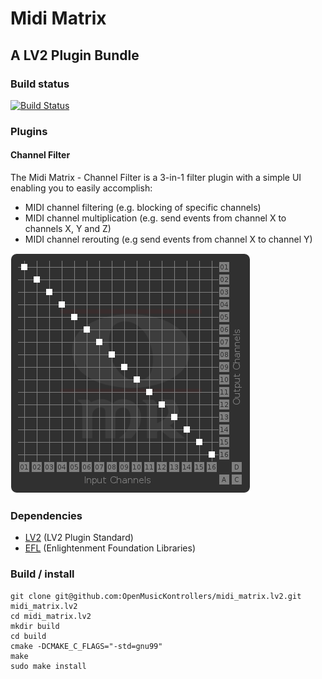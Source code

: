# Midi Matrix

## A LV2 Plugin Bundle

### Build status

[![Build Status](https://travis-ci.org/OpenMusicKontrollers/midi_matrix.lv2.svg)](https://travis-ci.org/OpenMusicKontrollers/midi_matrix.lv2)

### Plugins

#### Channel Filter

The Midi Matrix - Channel Filter is a 3-in-1 filter plugin with a simple UI enabling you to easily accomplish:
- MIDI channel filtering (e.g. blocking of specific channels)
- MIDI channel multiplication (e.g. send events from channel X to channels X, Y and Z)
- MIDI channel rerouting (e.g send events from channel X to channel Y)

![Preview](midi_matrix_channel_filter_preview.png)

### Dependencies

* [LV2](http://lv2plug.in) (LV2 Plugin Standard)
* [EFL](http://enlightenment.org) (Enlightenment Foundation Libraries)

### Build / install

	git clone git@github.com:OpenMusicKontrollers/midi_matrix.lv2.git midi_matrix.lv2
	cd midi_matrix.lv2
	mkdir build
	cd build
	cmake -DCMAKE_C_FLAGS="-std=gnu99"
	make
	sudo make install
